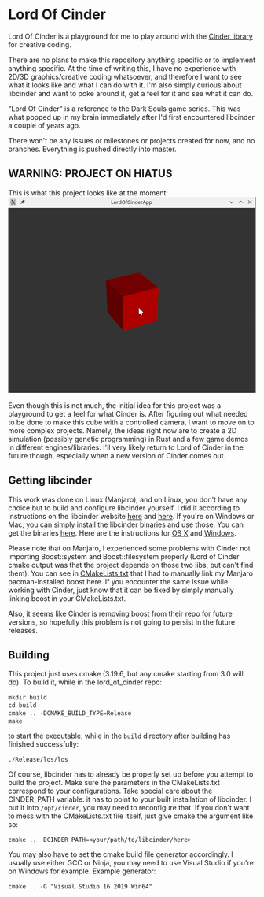 # Lord Of Cinder

Lord Of Cinder is a playground for me to play around with the [Cinder library](https://libcinder.org/) for creative coding. 

There are no plans to make this repository anything specific or to implement anything specific. At the time of writing this, I have no experience with 2D/3D graphics/creative coding whatsoever, and therefore I want to see what it looks like and what I can do with it. I'm also simply curious about libcinder and want to poke around it, get a feel for it and see what it can do.

"Lord Of Cinder" is a reference to the Dark Souls game series. This was what popped up in my brain immediately after I'd first encountered libcinder a couple of years ago.

There won't be any issues or milestones or projects created for now, and no branches. Everything is pushed directly into master.

## WARNING: PROJECT ON HIATUS

This is what this project looks like at the moment:
![Lord of Cinder, current state](https://github.com/Oleksii-Kshenskyi/lord_of_cinder/blob/main/current_state.gif)

Even though this is not much, the initial idea for this project was a playground to get a feel for what Cinder is. After figuring out what needed to be done to make this cube with a controlled camera, I want to move on to more complex projects. Namely, the ideas right now are to create a 2D simulation (possibly genetic programming) in Rust and a few game demos in different engines/libraries. I'll very likely return to Lord of Cinder in the future though, especially when a new version of Cinder comes out.

## Getting libcinder

This work was done on Linux (Manjaro), and on Linux, you don't have any choice but to build and configure libcinder yourself. I did it according to instructions on the libcinder website [here](https://libcinder.org/docs/guides/linux-notes/ubuntu.html) and [here](https://libcinder.org/docs/guides/cmake/cmake.html#configuring-libcinder). If you're on Windows or Mac, you can simply install the libcinder binaries and use those. You can get the binaries [here](https://libcinder.org/download). Here are the instructions for [OS X](https://libcinder.org/docs/guides/mac-setup/index.html) and [Windows](https://libcinder.org/docs/guides/windows-setup/index.html).

Please note that on Manjaro, I experienced some problems with Cinder not importing Boost::system and Boost::filesystem properly (Lord of Cinder cmake output was that the project depends on those two libs, but can't find them). You can see in [CMakeLists.txt](https://github.com/Oleksii-Kshenskyi/lord_of_cinder/blob/main/CMakeLists.txt) that I had to manually link my Manjaro pacman-installed boost here. If you encounter the same issue while working with Cinder, just know that it can be fixed by simply manually linking boost in your CMakeLists.txt.

Also, it seems like Cinder is removing boost from their repo for future versions, so hopefully this problem is not going to persist in the future releases.

## Building

This project just uses cmake (3.19.6, but any cmake starting from 3.0 will do). To build it, while in the lord_of_cinder repo:
```console
mkdir build
cd build
cmake .. -DCMAKE_BUILD_TYPE=Release
make
```
to start the executable, while in the `build` directory after building has finished successfully:
```console
./Release/los/los
```
Of course, libcinder has to already be properly set up before you attempt to build the project. Make sure the parameters in the CMakeLists.txt correspond to your configurations. Take special care about the CINDER_PATH variable: it has to point to your built installation of libcinder. I put it into `/opt/cinder`, you may need to reconfigure that. If you don't want to mess with the CMakeLists.txt file itself, just give cmake the argument like so:
```console
cmake .. -DCINDER_PATH=<your/path/to/libcinder/here>
```
You may also have to set the cmake build file generator accordingly. I usually use either GCC or Ninja, you may need to use Visual Studio if you're on Windows for example. Example generator:
```console
cmake .. -G "Visual Studio 16 2019 Win64"
```